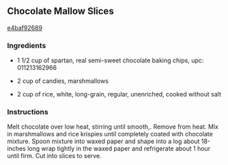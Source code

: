 ## Chocolate Mallow Slices

[e4baf92689](http://www.food.com/recipe/chocolate-mallow-slices-389592)

### Ingredients

 - 1 1/2 cup of spartan, real semi-sweet chocolate baking chips, upc: 011213162966

 - 2 cup of candies, marshmallows

 - 2 cup of rice, white, long-grain, regular, unenriched, cooked without salt

### Instructions

Melt chocolate over low heat, stirring until smooth,. Remove from heat. Mix in marshmallows and rice krispies until completely coated with chocolate mixture. Spoon mixture into waxed paper and shape into a log about 18-inches long wrap tightly in the waxed paper and refrigerate about 1 hour until firm. Cut into slices to serve.